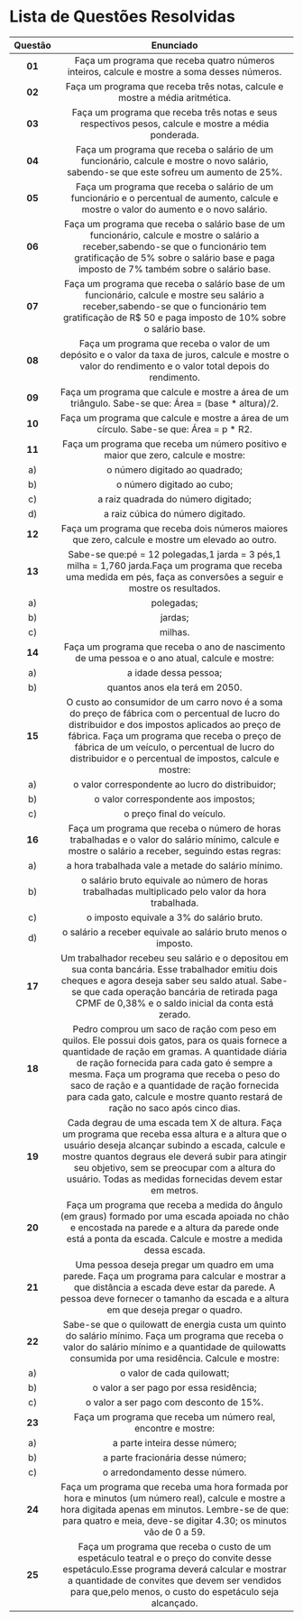 #    Lista de Questões Resolvidas 

Questão | Enunciado
:--------: | :-----------:
**01** | Faça um programa que receba quatro números inteiros, calcule e mostre a soma desses números.
**02** | Faça um programa que receba três notas, calcule e mostre a média aritmética.
**03** | Faça um programa que receba três notas e seus respectivos pesos, calcule e mostre a média ponderada.
**04** | Faça um programa que receba o salário de um funcionário, calcule e mostre o novo salário, sabendo-se que este sofreu um aumento de 25%.
**05** | Faça um programa que receba o salário de um funcionário e o percentual de aumento, calcule e mostre o valor do aumento e o novo salário.
**06** | Faça um programa que receba o salário base de um funcionário, calcule e mostre o salário a receber,sabendo-se que o funcionário tem gratificação de 5% sobre o salário base e paga imposto de 7% também sobre o salário base.
**07** | Faça um programa que receba o salário base de um funcionário, calcule e mostre seu salário a receber,sabendo-se que o funcionário tem gratificação de R$ 50 e paga imposto de 10% sobre o salário base.
**08** | Faça um programa que receba o valor de um depósito e o valor da taxa de juros, calcule e mostre o valor do rendimento e o valor total depois do rendimento.
**09** | Faça um programa que calcule e mostre a área de um triângulo. Sabe-se que: Área = (base * altura)/2.
**10** | Faça um programa que calcule e mostre a área de um círculo. Sabe-se que: Área = p * R2.
**11** | Faça um programa que receba um número positivo e maior que zero, calcule e mostre:
a) | o número digitado ao quadrado;
b) | o número digitado ao cubo;
c) | a raiz quadrada do número digitado;
d) | a raiz cúbica do número digitado.
**12** | Faça um programa que receba dois números maiores que zero, calcule e mostre um elevado ao outro.
**13** | Sabe-se que:pé = 12 polegadas,1 jarda = 3 pés,1 milha = 1,760 jarda.Faça um programa que receba uma medida em pés, faça as conversões a seguir e mostre os resultados.
a) | polegadas;
b) | jardas;
c) | milhas. 
**14** | Faça um programa que receba o ano de nascimento de uma pessoa e o ano atual, calcule e mostre:
a) | a idade dessa pessoa;
b) | quantos anos ela terá em 2050.
**15** | O custo ao consumidor de um carro novo é a soma do preço de fábrica com o percentual de lucro do distribuidor e dos impostos aplicados ao preço de fábrica. Faça um programa que receba o preço de fábrica de um veículo, o percentual de lucro do distribuidor e o percentual de impostos, calcule e mostre:
a) | o valor correspondente ao lucro do distribuidor;
b) | o valor correspondente aos impostos;
c) | o preço final do veículo.
**16** | Faça um programa que receba o número de horas trabalhadas e o valor do salário mínimo, calcule e mostre o salário a receber, seguindo estas regras:
a) | a hora trabalhada vale a metade do salário mínimo.
b) | o salário bruto equivale ao número de horas trabalhadas multiplicado pelo valor da hora trabalhada.
c) | o imposto equivale a 3% do salário bruto.
d) | o salário a receber equivale ao salário bruto menos o imposto.
**17** | Um trabalhador recebeu seu salário e o depositou em sua conta bancária. Esse trabalhador emitiu dois cheques e agora deseja saber seu saldo atual. Sabe-se que cada operação bancária de retirada paga CPMF de 0,38% e o saldo inicial da conta está zerado.
**18** | Pedro comprou um saco de ração com peso em quilos. Ele possui dois gatos, para os quais fornece a quantidade de ração em gramas. A quantidade diária de ração fornecida para cada gato é sempre a mesma. Faça um programa que receba o peso do saco de ração e a quantidade de ração fornecida para cada gato, calcule e mostre quanto restará de ração no saco após cinco dias.
**19** | Cada degrau de uma escada tem X de altura. Faça um programa que receba essa altura e a altura que o usuário deseja alcançar subindo a escada, calcule e mostre quantos degraus ele deverá subir para atingir seu objetivo, sem se preocupar com a altura do usuário. Todas as medidas fornecidas devem estar em metros.
**20** | Faça um programa que receba a medida do ângulo (em graus) formado por uma escada apoiada no chão e encostada na parede e a altura da parede onde está a ponta da escada. Calcule e mostre a medida dessa escada.
**21** |  Uma pessoa deseja pregar um quadro em uma parede. Faça um programa para calcular e mostrar a que distância a escada deve estar da parede. A pessoa deve fornecer o tamanho da escada e a altura em que deseja pregar o quadro.
**22** | Sabe-se que o quilowatt de energia custa um quinto do salário mínimo. Faça um programa que receba o valor do salário mínimo e a quantidade de quilowatts consumida por uma residência. Calcule e mostre:
a) | o valor de cada quilowatt;
b) | o valor a ser pago por essa residência;
c) | o valor a ser pago com desconto de 15%.
**23** | Faça um programa que receba um número real, encontre e mostre:
a) | a parte inteira desse número;
b) | a parte fracionária desse número;
c) | o arredondamento desse número.
**24** | Faça um programa que receba uma hora formada por hora e minutos (um número real), calcule e mostre a hora digitada apenas em minutos. Lembre-se de que: para quatro e meia, deve-se digitar 4.30; os minutos vão de 0 a 59.
**25** | Faça um programa que receba o custo de um espetáculo teatral e o preço do convite desse espetáculo.Esse programa deverá calcular e mostrar a quantidade de convites que devem ser vendidos para que,pelo menos, o custo do espetáculo seja alcançado.
